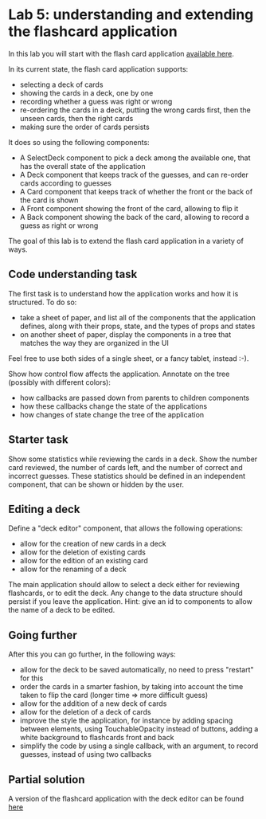 # Lab 5: understanding and extending the flashcard application

In this lab you will start with the flash card application [available here](https://snack.expo.io/@rrobbes/flash-cards). 

In its current state, the flash card application supports:

- selecting a deck of cards
- showing the cards in a deck, one by one
- recording whether a guess was right or wrong
- re-ordering the cards in a deck, putting the wrong cards first, then the unseen cards, then the right cards
- making sure the order of cards persists

It does so using the following components:

- A SelectDeck component to pick a deck among the available one, that has the overall state of the application
- A Deck component that keeps track of the guesses, and can re-order cards according to guesses
- A Card component that keeps track of whether the front or the back of the card is shown
- A Front component showing the front of the card, allowing to flip it
- A Back component showing the back of the card, allowing to record a guess as right or wrong

The goal of this lab is to extend the flash card application in a variety of ways.

## Code understanding task

The first task is to understand how the application works and how it is structured. To do so:

- take a sheet of paper, and list all of the components that the application defines, along with their props, state, and the types of props and states
- on another sheet of paper, display the components in a tree that matches the way they are organized in the UI

Feel free to use both sides of a single sheet, or a fancy tablet, instead :-).

Show how control flow affects the application. Annotate on the tree (possibly with different colors):
- how callbacks are passed down from parents to children components
- how these callbacks change the state of the applications 
- how changes of state change the tree of the application

## Starter task

Show some statistics while reviewing the cards in a deck. Show the number card reviewed, the number of cards left, and the number of  correct and incorrect guesses. These statistics should be defined in an independent component, that can be shown or hidden by the user.

## Editing a deck

Define a "deck editor" component, that allows the following operations:

- allow for the creation of new cards in a deck
- allow for the deletion of existing cards
- allow for the edition of an existing card
- allow for the renaming of a deck

The main application should allow to select a deck either for reviewing flashcards, or to edit the deck. Any change to the data structure should persist if you leave the application. Hint: give an id to components to allow the name of a deck to be edited. 

## Going further
After this you can go further, in the following ways:

- allow for the deck to be saved automatically, no need to press "restart" for this
- order the cards in a smarter fashion, by taking into account the time taken to flip the card (longer time => more difficult guess)
- allow for the addition of a new deck of cards
- allow for the deletion of a deck of cards
- improve the style the application, for instance by adding spacing between elements, using TouchableOpacity instead of buttons, adding a white  background to flashcards front and back
- simplify the code by using a single callback, with an argument, to record guesses, instead of using two callbacks

## Partial solution

A version of the flashcard application with the deck editor can be found [here](https://snack.expo.io/@rrobbes/flash-card-with-editor)
